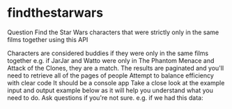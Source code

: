 # findthestarwars

Question
Find the Star Wars characters that were strictly only in the same films together using this API

Characters are considered buddies if they were only in the same films together e.g. if JarJar and Watto were only in The Phantom Menace and Attack of the Clones, they are a match.
The results are paginated and you'll need to retrieve all of the pages of people
Attempt to balance efficiency with clear code
It should be a console app
Take a close look at the example input and output example below as it will help you understand what you need to do. Ask questions if you're not sure.
e.g. if we had this data: